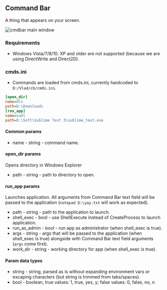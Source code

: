 ## Command Bar

A thing that appears on your screen.

![cmdbar main window](https://i.imgur.com/mJOI1Wx.jpg)

### Requirements
* Windows Vista/7/8/10. XP and older are not supported (because we are using DirectWrite and Direct2D).

### cmds.ini
* Commands are loaded from cmds.ini, currently hardcoded to `D:/Vlad/cb/cmds.ini`.
```ini
[open_dir]
name=dls
path=D:\Downloads
[run_app]
name=subl
path=D:\Soft\Sublime Text 3\sublime_text.exe
```
#### Common params
* name - string - command name.
#### open_dir params
Opens directory in Windows Explorer
* path - string - path to directory to open.
#### run_app params
Launches application. All arguments from Command Bar text field will be passed to the application (`notepad D:\yay.txt` will work as expected).
* path - string - path to the application to launch.
* shell_exec - bool - use ShellExecute instead of CreateProcess to launch application.
* run_as_admin - bool - run app as administrator (when shell_exec is true).
* args - string - args that will be passed to the application (when shell_exec is true) alongside with Command Bar text field arguments (`args` come first).
* work_dir - string - working directory for app (when shell_exec is true).
#### Param data types
* string - string, parsed as is without expanding environment vars or escaping characters (but string is trimmed from tabs/spaces).
* bool - boolean, true values: 1, true, yes, y; false values: 0, false, no, n

